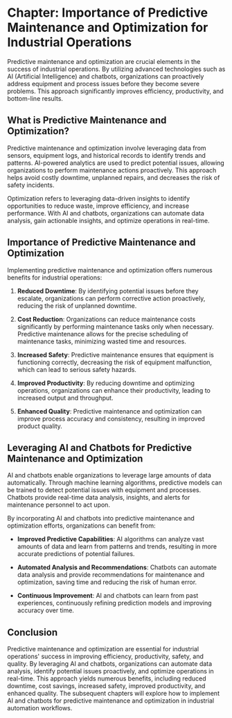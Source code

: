 Chapter: Importance of Predictive Maintenance and Optimization for Industrial Operations
========================================================================================

Predictive maintenance and optimization are crucial elements in the success of industrial operations. By utilizing advanced technologies such as AI (Artificial Intelligence) and chatbots, organizations can proactively address equipment and process issues before they become severe problems. This approach significantly improves efficiency, productivity, and bottom-line results.

**What is Predictive Maintenance and Optimization?**
----------------------------------------------------

Predictive maintenance and optimization involve leveraging data from sensors, equipment logs, and historical records to identify trends and patterns. AI-powered analytics are used to predict potential issues, allowing organizations to perform maintenance actions proactively. This approach helps avoid costly downtime, unplanned repairs, and decreases the risk of safety incidents.

Optimization refers to leveraging data-driven insights to identify opportunities to reduce waste, improve efficiency, and increase performance. With AI and chatbots, organizations can automate data analysis, gain actionable insights, and optimize operations in real-time.

**Importance of Predictive Maintenance and Optimization**
---------------------------------------------------------

Implementing predictive maintenance and optimization offers numerous benefits for industrial operations:

1. **Reduced Downtime**: By identifying potential issues before they escalate, organizations can perform corrective action proactively, reducing the risk of unplanned downtime.

2. **Cost Reduction**: Organizations can reduce maintenance costs significantly by performing maintenance tasks only when necessary. Predictive maintenance allows for the precise scheduling of maintenance tasks, minimizing wasted time and resources.

3. **Increased Safety**: Predictive maintenance ensures that equipment is functioning correctly, decreasing the risk of equipment malfunction, which can lead to serious safety hazards.

4. **Improved Productivity**: By reducing downtime and optimizing operations, organizations can enhance their productivity, leading to increased output and throughput.

5. **Enhanced Quality**: Predictive maintenance and optimization can improve process accuracy and consistency, resulting in improved product quality.

**Leveraging AI and Chatbots for Predictive Maintenance and Optimization**
--------------------------------------------------------------------------

AI and chatbots enable organizations to leverage large amounts of data automatically. Through machine learning algorithms, predictive models can be trained to detect potential issues with equipment and processes. Chatbots provide real-time data analysis, insights, and alerts for maintenance personnel to act upon.

By incorporating AI and chatbots into predictive maintenance and optimization efforts, organizations can benefit from:

* **Improved Predictive Capabilities**: AI algorithms can analyze vast amounts of data and learn from patterns and trends, resulting in more accurate predictions of potential failures.

* **Automated Analysis and Recommendations**: Chatbots can automate data analysis and provide recommendations for maintenance and optimization, saving time and reducing the risk of human error.

* **Continuous Improvement**: AI and chatbots can learn from past experiences, continuously refining prediction models and improving accuracy over time.

**Conclusion**
--------------

Predictive maintenance and optimization are essential for industrial operations' success in improving efficiency, productivity, safety, and quality. By leveraging AI and chatbots, organizations can automate data analysis, identify potential issues proactively, and optimize operations in real-time. This approach yields numerous benefits, including reduced downtime, cost savings, increased safety, improved productivity, and enhanced quality. The subsequent chapters will explore how to implement AI and chatbots for predictive maintenance and optimization in industrial automation workflows.
